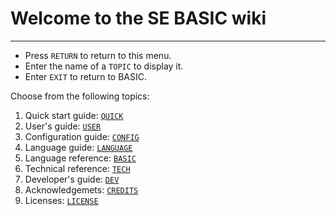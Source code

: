 # Welcome to the SE BASIC wiki
***
* Press `RETURN` to return to this menu.
* Enter the name of a `TOPIC` to display it.
* Enter `EXIT` to return to BASIC.

Choose from the following topics:

1. Quick start guide: [`QUICK`](QUICK)
2. User's guide: [`USER`](USER)
3. Configuration guide: [`CONFIG`](CONFIG)
4. Language guide: [`LANGUAGE`](LANGUAGE)
5. Language reference: [`BASIC`](BASIC)
6. Technical reference: [`TECH`](TECH)
7. Developer's guide: [`DEV`](DEV)
8. Acknowledgemets: [`CREDITS`](CREDITS)
9. Licenses: [`LICENSE`](LICENSE)

